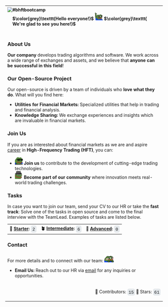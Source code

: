 <div>
<table>
  <tr>
    <th colspan=2 align=left>
    <img src=https://avatars.githubusercontent.com/u/154593302?s=200&v=4 height=80 align=left>
      <div align=left>
        #bhftbootcamp <br>
        $\color{grey}\texttt{Hello everyone!}$ <img src="https://github.com/bhftbootcamp/.github/blob/master/assets/pepe/hey.gif" width="25" height="25" /> $\color{grey}\texttt{ We're glad to see you here!}$
      </div>
    </th>
  </tr>
  <tr>
    <td colspan=2>
      <p>
        
### About Us

**Our company** develops trading algorithms and software.
We work across a wide range of exchanges and assets, and we believe that **anyone can be successful in this field**!

### Our Open-Source Project

Our open-source is driven by a team of individuals who **love what they do**. What will you find here:

- **Utilities for Financial Markets:** Specialized utilities that help in trading and financial analysis.
- **Knowledge Sharing:** We exchange experiences and insights which are invaluable in financial markets.

### Join Us

If you are as interested about financial markets as we are and aspire <a href=https://github.com/bhftbootcamp/.github/blob/master/careers/vacancies.md>career</a> in **High-Frequency Trading (HFT)**, you can:

- <img src=https://github.com/bhftbootcamp/.github/blob/master/assets/pepe/hackerman.gif height=25px> **Join us** to contribute to the development of cutting-edge trading technologies.
- <img src=https://github.com/bhftbootcamp/.github/blob/master/assets/pepe/greet.gif height=25px> **Become part of our community** where innovation meets real-world trading challenges.  

### Tasks

In case you want to join our team, send your CV to our HR or take the **fast track**: Solve one of the tasks in open source and come to the final interview with the TeamLead. Examples of tasks are listed below.

<table>
<tr>
<th>🌱 <a href="https://github.com/search?q=org%3Abhftbootcamp+is%3Aissue+is%3Aopen+label%3Astarter_task&type=issues" >Starter</a>:
<picture>
  <source media="(prefers-color-scheme: dark)" srcset=https://github.com/bhftbootcamp/.github/blob/master/assets/stats/dark/starter_task.svg>
  <source media="(prefers-color-scheme: light)" srcset=https://github.com/bhftbootcamp/.github/blob/master/assets/stats/light/starter_task.svg>
  <img src=https://github.com/bhftbootcamp/.github/blob/master/assets/stats/light/starter_task.svg height=22px align=center>
</picture>
</th>
<th>🪴 <a href="https://github.com/search?q=org%3Abhftbootcamp+is%3Aissue+is%3Aopen+label%3Aintermediate_task&type=issues" >Intermediate</a>:
<picture>
  <source media="(prefers-color-scheme: dark)" srcset=https://github.com/bhftbootcamp/.github/blob/master/assets/stats/dark/intermediate_task.svg>
  <source media="(prefers-color-scheme: light)" srcset=https://github.com/bhftbootcamp/.github/blob/master/assets/stats/light/intermediate_task.svg>
  <img src=https://github.com/bhftbootcamp/.github/blob/master/assets/stats/light/intermediate_task.svg height=22px align=center>
</picture>
</th>
<th>🌳 <a href="https://github.com/search?q=org%3Abhftbootcamp+is%3Aissue+is%3Aopen+label%3Aadvanced_task&type=issues" >Advanced</a>:
<picture>
  <source media="(prefers-color-scheme: dark)" srcset=https://github.com/bhftbootcamp/.github/blob/master/assets/stats/dark/advanced_task.svg>
  <source media="(prefers-color-scheme: light)" srcset=https://github.com/bhftbootcamp/.github/blob/master/assets/stats/light/advanced_task.svg>
  <img src=https://github.com/bhftbootcamp/.github/blob/master/assets/stats/light/advanced_task.svg height=22px align=center>
</picture>
</th>
</tr>
</table>

### Contact

For more details and to connect with our team: <img src=https://github.com/bhftbootcamp/.github/blob/master/assets/pepe/cute.gif height=30px>

- **Email Us:** Reach out to our HR via [email](mailto:epopova@bhft.com) for any inquiries or opportunities.
      </p>
    </td>
  </tr>
  <tr>
    <td align=right>
👥 Contributors:
        <picture>
          <source media="(prefers-color-scheme: dark)" srcset=https://github.com/bhftbootcamp/.github/blob/master/assets/stats/dark/contributors.svg>
          <source media="(prefers-color-scheme: light)" srcset=https://github.com/bhftbootcamp/.github/blob/master/assets/stats/light/contributors.svg>
          <img src=https://github.com/bhftbootcamp/.github/blob/master/assets/stats/light/contributors.svg height=22px align=center>
        </picture>
🌟 Stars:
        <picture>
          <source media="(prefers-color-scheme: dark)" srcset=https://github.com/bhftbootcamp/.github/blob/master/assets/stats/dark/stargazers.svg>
          <source media="(prefers-color-scheme: light)" srcset=https://github.com/bhftbootcamp/.github/blob/master/assets/stats/light/stargazers.svg>
          <img src=https://github.com/bhftbootcamp/.github/blob/master/assets/stats/light/stargazers.svg height=22px align=center>
        </picture>
    </td>
  </tr>
</table>
</div>
